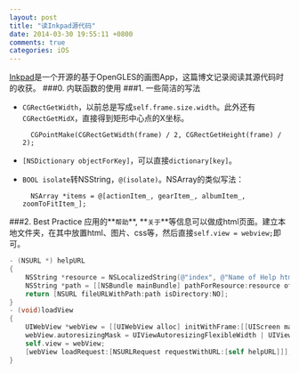 ```yaml
---
layout: post
title: "读Inkpad源代码"
date: 2014-03-30 19:55:11 +0800
comments: true
categories: iOS 
---
```

[Inkpad](https://github.com/sprang/Inkpad)是一个开源的基于OpenGLES的画图App，这篇博文记录阅读其源代码时的收获。
###0. 内联函数的使用
###1. 一些简洁的写法
- `CGRectGetWidth`，以前总是写成`self.frame.size.width`。此外还有`CGRectGetMidX`，直接得到矩形中心点的X坐标。

        CGPointMake(CGRectGetWidth(frame) / 2, CGRectGetHeight(frame) / 2);

- `[NSDictionary objectForKey]`，可以直接`dictionary[key]`。
- `BOOL isolate`转NSString，`@(isolate)`。NSArray的类似写法：

        NSArray *items = @[actionItem_, gearItem_, albumItem_, zoomToFitItem_];

###2. Best Practice
应用的**`帮助`**, **`关于`**等信息可以做成html页面。建立本地文件夹，在其中放置html、图片、css等，然后直接`self.view = webview;`即可。
```objective-c
- (NSURL *) helpURL
{
    NSString *resource = NSLocalizedString(@"index", @"Name of Help html file");
    NSString *path = [[NSBundle mainBundle] pathForResource:resource ofType:@"html" inDirectory:@"Help"];
    return [NSURL fileURLWithPath:path isDirectory:NO];
}
- (void)loadView
{
    UIWebView *webView = [[UIWebView alloc] initWithFrame:[[UIScreen mainScreen] bounds]];
    webView.autoresizingMask = UIViewAutoresizingFlexibleWidth | UIViewAutoresizingFlexibleHeight;
    self.view = webView;
    [webView loadRequest:[NSURLRequest requestWithURL:[self helpURL]]];
}
```
